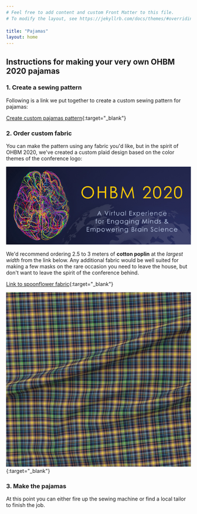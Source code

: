```yaml
---
# Feel free to add content and custom Front Matter to this file.
# To modify the layout, see https://jekyllrb.com/docs/themes/#overriding-theme-defaults

title: "Pajamas"
layout: home
---
```


## Instructions for making your very own OHBM 2020 pajamas

### 1. Create a sewing pattern

Following is a link we put together to create a custom sewing pattern for pajamas:

[Create custom pajamas pattern](https://5ef5db741fd1b58ac19f5ed4--frosty-gates-a0f6b5.netlify.app){:target="\_blank"}

### 2. Order custom fabric

You can make the pattern using any fabric you'd like, but in the spirit of OHBM 2020, we've created a custom plaid design based on the color themes of the conference logo:

![OHBM 2020 logo](/images/hbm_bnr_2020conf.jpg)

We'd recommend ordering 2.5 to 3 meters of **cotton poplin** at the *largest width* from the link below. Any additional fabric would be well suited for making a few masks on the rare occasion you need to leave the house, but don't want to leave the spirit of the conference behind.

[Link to spoonflower fabric](https://www.spoonflower.com/en/fabric/10209454-ohbm-2020-plaid-by-ohbmapparel?fabric=cotton_poplin_brava){:target="\_blank"}

![OHBM 2020 plaid pattern](/images/OHBM_2020_plaid.png){:target="\_blank"}


### 3. Make the pajamas

At this point you can either fire up the sewing machine or find a local tailor to finish the job. 
